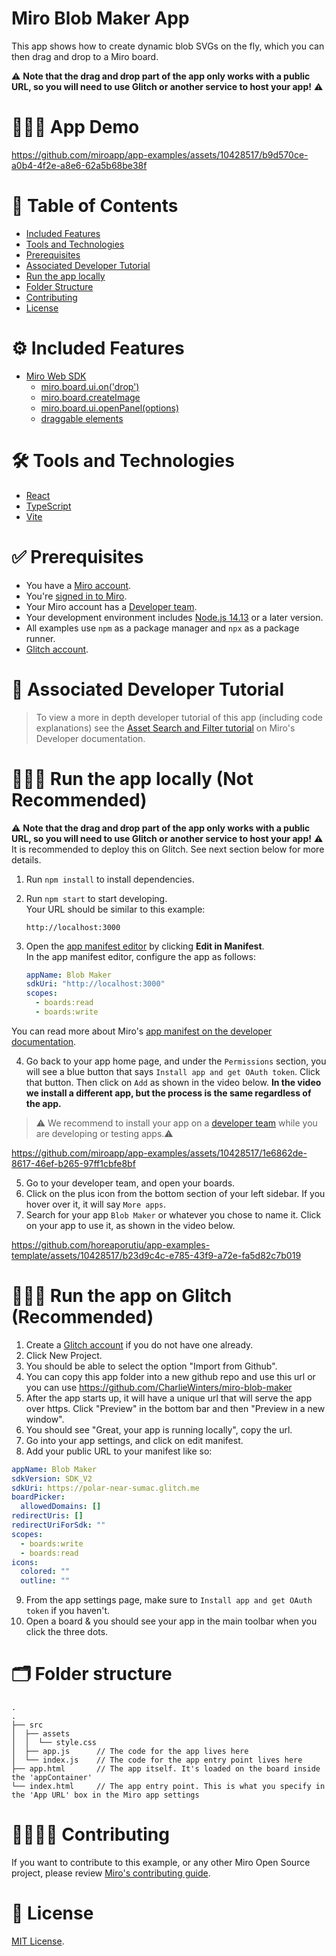# Miro Blob Maker App

This app shows how to create dynamic blob SVGs on the fly, which you can then drag and drop to a Miro board.

⚠️ <b>Note that the drag and drop part of the app only works with a public URL, so you will need to use Glitch or another service to host your app!</b> ⚠️

# 👨🏻‍💻 App Demo

https://github.com/miroapp/app-examples/assets/10428517/b9d570ce-a0b4-4f2e-a8e6-62a5b68be38f

# 📒 Table of Contents

- [Included Features](#features)
- [Tools and Technologies](#tools)
- [Prerequisites](#prerequisites)
- [Associated Developer Tutorial](#tutorial)
- [Run the app locally](#run)
- [Folder Structure](#folder)
- [Contributing](#contributing)
- [License](#license)

# ⚙️ Included Features <a name="features"></a>

- [Miro Web SDK](https://developers.miro.com/docs/web-sdk-reference)
  - [miro.board.ui.on('drop')](https://developers.miro.com/docs/ui_boardui#drop-event)
  - [miro.board.createImage](https://developers.miro.com/docs/board_board#createimage)
  - [miro.board.ui.openPanel(options)](https://developers.miro.com/docs/ui_boardui#openpanel)
  - [draggable elements](https://developers.miro.com/docs/add-drag-and-drop-to-your-app#add-draggable-elements-to-the-app-panel)

# 🛠️ Tools and Technologies <a name="tools"></a>

- [React](https://react.dev/)
- [TypeScript](https://www.typescriptlang.org/)
- [Vite](https://vitejs.dev/)

# ✅ Prerequisites <a name="prerequisites"></a>

- You have a [Miro account](https://miro.com/signup/).
- You're [signed in to Miro](https://miro.com/login/).
- Your Miro account has a [Developer team](https://developers.miro.com/docs/create-a-developer-team).
- Your development environment includes [Node.js 14.13](https://nodejs.org/en/download) or a later version.
- All examples use `npm` as a package manager and `npx` as a package runner.
- [Glitch account](https://glitch.com/).

# 📖 Associated Developer Tutorial <a name="tutorial"></a>

> To view a more in depth developer tutorial
> of this app (including code explanations) see the [Asset Search and Filter tutorial](https://developers.miro.com/docs/adding-search-and-filter-to-an-sdk-app) on Miro's Developer documentation.

# 🏃🏽‍♂️ Run the app locally (Not Recommended) <a name="run"></a>

⚠️ <b>Note that the drag and drop part of the app only works with a public URL, so you will need to
use Glitch or another service to host your app!</b> ⚠️ It is recommended to deploy this on Glitch. See
next section below for more details.

1. Run `npm install` to install dependencies.
2. Run `npm start` to start developing. \
   Your URL should be similar to this example:
   ```
   http://localhost:3000
   ```
3. Open the [app manifest editor](https://developers.miro.com/docs/manually-create-an-app#step-2-configure-your-app-in-miro) by clicking **Edit in Manifest**. \
    In the app manifest editor, configure the app as follows:

   ```yaml
   appName: Blob Maker
   sdkUri: "http://localhost:3000"
   scopes:
     - boards:read
     - boards:write
   ```

You can read more about Miro's [app manifest on the developer documentation](https://developers.miro.com/docs/app-manifest).

4. Go back to your app home page, and under the `Permissions` section, you will see a blue button that says `Install app and get OAuth token`. Click that button. Then click on `Add` as shown in the video below. <b>In the video we install a different app, but the process is the same regardless of the app.</b>

> ⚠️ We recommend to install your app on a [developer team](https://developers.miro.com/docs/create-a-developer-team) while you are developing or testing apps.⚠️

https://github.com/miroapp/app-examples/assets/10428517/1e6862de-8617-46ef-b265-97ff1cbfe8bf

5. Go to your developer team, and open your boards.
6. Click on the plus icon from the bottom section of your left sidebar. If you hover over it, it will say `More apps`.
7. Search for your app `Blob Maker` or whatever you chose to name it. Click on your app to use it, as shown in the video below.

https://github.com/horeaporutiu/app-examples-template/assets/10428517/b23d9c4c-e785-43f9-a72e-fa5d82c7b019

# 🏃🏽‍♂️ Run the app on Glitch (Recommended) <a name="run"></a>

1. Create a [Glitch account](https://glitch.com/) if you do not have one already.
2. Click New Project.
3. You should be able to select the option "Import from Github".
4. You can copy this app folder into a new github repo and use this url or you can use https://github.com/CharlieWinters/miro-blob-maker
5. After the app starts up, it will have a unique url that will serve the app over https. Click "Preview" in the bottom bar and then "Preview in a new window".
6. You should see "Great, your app is running locally", copy the url.
7. Go into your app settings, and click on edit manifest.
8. Add your public URL to your manifest like so:

```yaml
appName: Blob Maker
sdkVersion: SDK_V2
sdkUri: https://polar-near-sumac.glitch.me
boardPicker:
  allowedDomains: []
redirectUris: []
redirectUriForSdk: ""
scopes:
  - boards:write
  - boards:read
icons:
  colored: ""
  outline: ""
```

9. From the app settings page, make sure to `Install app and get OAuth token` if you haven't.
10. Open a board & you should see your app in the main toolbar when you click the three dots.

# 🗂️ Folder structure <a name="folder"></a>

```
.
.
├── src
│  ├── assets
│  │  └── style.css
│  ├── app.js      // The code for the app lives here
│  └── index.js    // The code for the app entry point lives here
├── app.html       // The app itself. It's loaded on the board inside the 'appContainer'
└── index.html     // The app entry point. This is what you specify in the 'App URL' box in the Miro app settings
```

# 🫱🏻‍🫲🏽 Contributing <a name="contributing"></a>

If you want to contribute to this example, or any other Miro Open Source project, please review [Miro's contributing guide](https://github.com/miroapp/app-examples/blob/main/CONTRIBUTING.md).

# 🪪 License <a name="license"></a>

[MIT License](https://github.com/miroapp/app-examples/blob/main/LICENSE).
